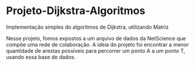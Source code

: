 # Projeto-Dijkstra-Algoritmos
Implementação simples do algoritmos de Dijkstra, utilizando Matriz

Nesse projeto, fomos expostos a um arquivo de dados da NetScience que compõe uma rede de colaboração. A ideia do projeto foi encontrar a menor quantidade de arestas possíveis para percorrer um ponto A a um ponto T, usando essa base de dados.
